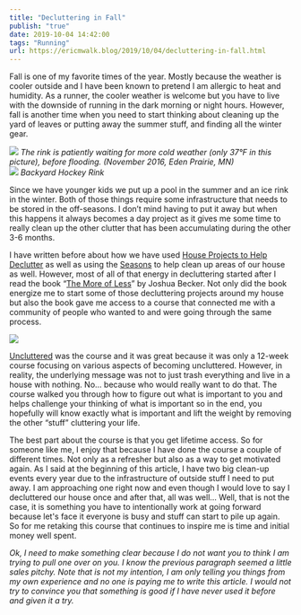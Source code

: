 ```yaml
---
title: "Decluttering in Fall"
publish: "true"
date: 2019-10-04 14:42:00
tags: "Running"
url: https://ericmwalk.blog/2019/10/04/decluttering-in-fall.html
---
```


Fall is one of my favorite times of the year. Mostly because the weather is cooler outside and I have been known to pretend I am allergic to heat and humidity. As a runner, the cooler weather is welcome but you have to live with the downside of running in the dark morning or night hours. However, fall is another time when you need to start thinking about cleaning up the yard of leaves or putting away the summer stuff, and finding all the winter gear.

![](https://ericmwalk.blog/uploads/2021/1b348e65bf.jpg)
*The rink is patiently waiting for more cold weather (only 37°F in this picture), before flooding. (November 2016, Eden Prairie, MN)*
<br/>
![](https://ericmwalk.blog/uploads/2021/619564ade9.jpg)
*Backyard Hockey Rink*

Since we have younger kids we put up a pool in the summer and an ice rink in the winter. Both of those things require some infrastructure that needs to be stored in the off-seasons. I don’t mind having to put it away but when this happens it always becomes a day project as it gives me some time to really clean up the other clutter that has been accumulating during the other 3-6 months.

I have written before about how we have used <a href="https://ericmwalk.blog/2017/10/25/using-house-projects.html">House Projects to Help Declutter</a> as well as using the <a href="https://ericmwalk.blog/2017/10/05/fall-clean-up.html">Seasons</a> to help clean up areas of our house as well. However, most of all of that energy in decluttering started after I read the book “<a href="https://ericmwalk.blog/2016/05/31/the-more-of.html">The More of Less</a>” by Joshua Becker. Not only did the book energize me to start some of those decluttering projects around my house but also the book gave me access to a course that connected me with a community of people who wanted to and were going through the same process.

![](https://ericmwalk.blog/uploads/2021/1f973eaa3c.jpg)

<a href="https://uncluttered.samcart.com/referral/kwVBIyfN/KLDewKhkPXB2B00D">Uncluttered</a> was the course and it was great because it was only a 12-week course focusing on various aspects of becoming uncluttered. However, in reality, the underlying message was not to just trash everything and live in a house with nothing. No… because who would really want to do that. The course walked you through how to figure out what is important to you and helps challenge your thinking of what is important so in the end, you hopefully will know exactly what is important and lift the weight by removing the other “stuff” cluttering your life.

The best part about the course is that you get lifetime access. So for someone like me, I enjoy that because I have done the course a couple of different times. Not only as a refresher but also as a way to get motivated again. As I said at the beginning of this article, I have two big clean-up events every year due to the infrastructure of outside stuff I need to put away. I am approaching one right now and even though I would love to say I decluttered our house once and after that, all was well… Well, that is not the case, it is something you have to intentionally work at going forward because let's face it everyone is busy and stuff can start to pile up again. So for me retaking this course that continues to inspire me is time and initial money well spent.

*Ok, I need to make something clear because I do not want you to think I am trying to pull one over on you. I know the previous paragraph seemed a little sales pitchy. Note that is not my intention,  I am only telling you things from my own experience and no one is paying me to write this article. I would not try to convince you that something is good if I have never used it before and given it a try.*